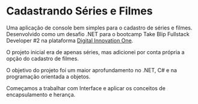 # Cadastrando Séries e Filmes

Uma aplicação de console bem simples para o cadastro de séries e filmes. Desenvolvido como um desafio .NET para o bootcamp Take Blip Fullstack Developer #2 na plataforma [Digital Innovation One](https://web.dio.me).

O projeto inicial era de apenas séries, mas adicionei por conta própria a opção do cadastro de filmes. 

O objetivo do projeto foi um maior aprofundamento no .NET, C# e na programação orientada a objetos.

Começamos a trabalhar com Interface e aplicar os conceitos de encapsulamento e herança.
